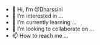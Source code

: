 - 👋 Hi, I’m @Dharssini
- 👀 I’m interested in ...
- 🌱 I’m currently learning ...
- 💞️ I’m looking to collaborate on ...
- 📫 How to reach me ...

<!---
Dharssini/Dharssini is a ✨ special ✨ repository because its `README.md` (this file) appears on your GitHub profile.
You can click the Preview link to take a look at your changes.
--->
